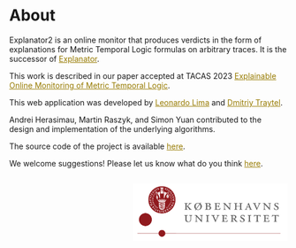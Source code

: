 # About

Explanator2 is an online monitor that produces verdicts in the form of explanations for Metric Temporal Logic formulas on arbitrary traces.
It is the successor of <a style="color: #977b01;" href="https://bitbucket.org/traytel/explanator/src/master/" target="_blank">Explanator</a>.

This work is described in our paper accepted at TACAS 2023 <a style="color: #977b01;" href="https://www.excludedmiddle.net/papers/2023tacas.pdf" target="_blank">Explainable Online Monitoring of Metric Temporal Logic</a>.

This web application was developed by <a style="color: #977b01;" href="https://www.excludedmiddle.net/" target="_blank">Leonardo Lima</a> and <a style="color: #977b01;" href="https://traytel.bitbucket.io/" target="_blank">Dmitriy Traytel</a>.

Andrei Herasimau, Martin Raszyk, and Simon Yuan contributed to the design and implementation of the underlying algorithms.

The source code of the project is available <a style="color: #977b01;" href="https://github.com/runtime-monitoring/explanator2" target="_blank">here</a>.

We welcome suggestions! Please let us know what do you think <a style="color: #977b01;" href="https://github.com/runtime-monitoring/explanator2/issues" target="_blank">here</a>.


<p style="margin: 4 auto; display: block; float: right; max-width: 280px">
    <img alt="University of Copenhagen's logo" src="./assets/ku_logo.png" style="max-width: 100%; height: auto;" />
</p>
